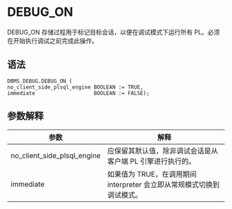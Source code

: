 DEBUG_ON 
=============================

DEBUG_ON 存储过程用于标记目标会话，以便在调试模式下运行所有 PL。必须在开始执行调试之前完成此操作。

语法 
-----------

```unknow
DBMS_DEBUG.DEBUG_ON (
no_client_side_plsql_engine BOOLEAN := TRUE,
immediate                   BOOLEAN := FALSE);
```



参数解释 
-------------



|           **参数**            |                    **解释**                    |
|-----------------------------|----------------------------------------------|
| no_client_side_plsql_engine | 应保留其默认值，除非调试会话是从客户端 PL 引擎进行执行的。              |
| immediate                   | 如果值为 TRUE，在调用期间 interpreter 会立即从常规模式切换到调试模式。 |



